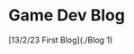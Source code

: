 <div style="width: 40%; padding: 20px; background-color: E6E6E6; float: left; margin-left: -50%; margin-top: -180px;">

<a href="./index.md">
    <img src="Images/Game Dev Icon.png" width=80px alt="Home">
  </a>

</div>


# Game Dev Blog

[13/2/23 First Blog](./Blog 1)



